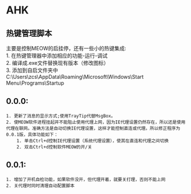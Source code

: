 AHK
===================================
热键管理脚本
-----------------------------------
主要是控制MEOW的启挂停，还有一些小的热键集成:  
    1. 在热键管理器中添加相应的功能-运行-调试  
    2. 编译成.exe文件替换现有版本（修改图标）  
    3. 添加到自启文件夹中C:\Users\zcs\AppData\Roaming\Microsoft\Windows\Start Menu\Programs\Startup    
## 0.0.0:  
	1. 更新了消息的显示方式;使用TrayTip代替MsgBox。  
	2. 使MEOW软件进程挂起并不能阻止使用代理上网，因为IE代理设置仍然存在，所以还是使用代理在联网。准确方法是自动切换IE代理设置，这样才能控制直连或代理。所以修正程序为0.0.1版，具体功能如下：  
	    1. 单击Ctrl+d控制IE代理设置（系统代理设置），使其在直连和代理之间切换
	    2. 双击Ctrl+d控制软件MEOW的开/关  
## 0.0.1:
	1. 增加了开机自检功能，如果软件没开，但代理开着，就要关打理，否则不能上网  
	2. 关代理时同时清理自动配置脚本
